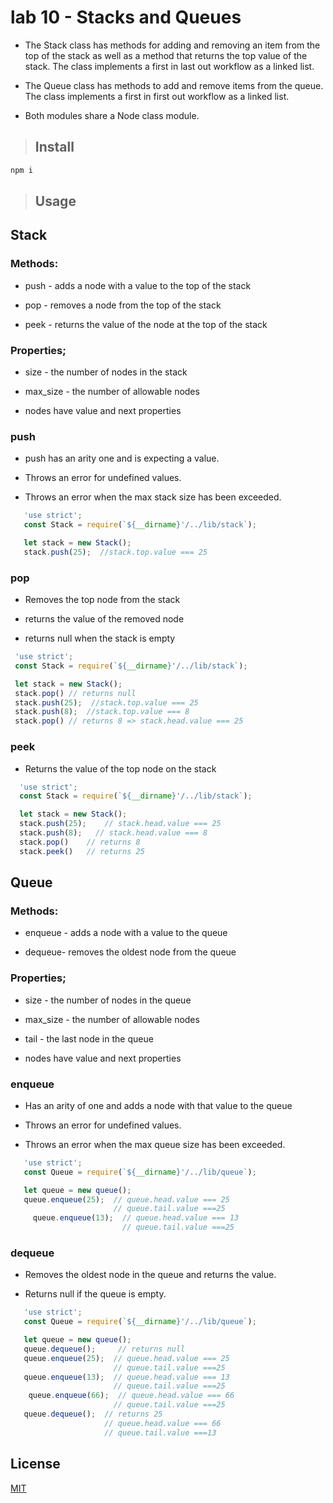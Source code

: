 #  lab 10 - Stacks and Queues

>
 - The Stack class has methods for adding and removing an item from the top of the stack as well as a method that returns the top value of the stack.   The class implements a first in last out workflow as a linked list.

- The Queue class has methods to add and remove items from the queue.  The class implements a first in first out workflow as a linked list.

- Both modules share a Node class module.
  
>## Install

```bash
npm i 
```

>## Usage

## Stack

 ### Methods:

  - push - adds a node with a value to the top of the stack
  
  - pop - removes a node from the top of the stack
  
  - peek - returns the value of the node at the top of the stack

  ### Properties;

  - size - the number of nodes in the stack
 
  - max_size - the number of allowable nodes 

  - nodes have value and next properties


  ### push

  - push has an arity one and is expecting a value.  

 - Throws an error for undefined values.

 - Throws an error when the max stack size has been exceeded.

 ```javascript
    'use strict';
    const Stack = require(`${__dirname}'/../lib/stack`);

    let stack = new Stack();
    stack.push(25);  //stack.top.value === 25
 ```

  ### pop
  
  - Removes the top node from the stack

  - returns the value of the removed node

  - returns null when the stack is empty

   ```javascript
    'use strict';
    const Stack = require(`${__dirname}'/../lib/stack`);

    let stack = new Stack();
    stack.pop() // returns null
    stack.push(25);  //stack.top.value === 25
    stack.push(8);  //stack.top.value === 8
    stack.pop() // returns 8 => stack.head.value === 25
 ```

 ### peek

  - Returns the value of the top node on the stack

  ```javascript
    'use strict';
    const Stack = require(`${__dirname}'/../lib/stack`);

    let stack = new Stack();
    stack.push(25);    // stack.head.value === 25
    stack.push(8);   // stack.head.value === 8
    stack.pop()    // returns 8
    stack.peek()   // returns 25
 ```

 ## Queue

### Methods:

  - enqueue - adds a node with a value to the queue
  
  - dequeue- removes the oldest node from the queue

  ### Properties;

  - size - the number of nodes in the queue
 
  - max_size - the number of allowable nodes 

  - tail - the last node in the queue

  - nodes have value and next properties


 ### enqueue

  - Has an arity of one and adds a node with that value to the queue

 - Throws an error for undefined values.

 - Throws an error when the max queue size has been exceeded.


 ```javascript
    'use strict';
    const Queue = require(`${__dirname}'/../lib/queue`);

    let queue = new queue();
    queue.enqueue(25);  // queue.head.value === 25
                        // queue.tail.value ===25
      queue.enqueue(13);  // queue.head.value === 13
                          // queue.tail.value ===25
 ```


### dequeue

  - Removes the oldest node in the queue and returns the value.

  - Returns null if the queue is empty.

 ```javascript
    'use strict';
    const Queue = require(`${__dirname}'/../lib/queue`);

    let queue = new queue();
    queue.dequeue();     // returns null
    queue.enqueue(25);  // queue.head.value === 25
                        // queue.tail.value ===25
    queue.enqueue(13);  // queue.head.value === 13
                        // queue.tail.value ===25
     queue.enqueue(66);  // queue.head.value === 66
                        // queue.tail.value ===25                    
    queue.dequeue();  // returns 25
                      // queue.head.value === 66
                      // queue.tail.value ===13
 ```


## License

[MIT](http://vjpr.mit-license.org) 